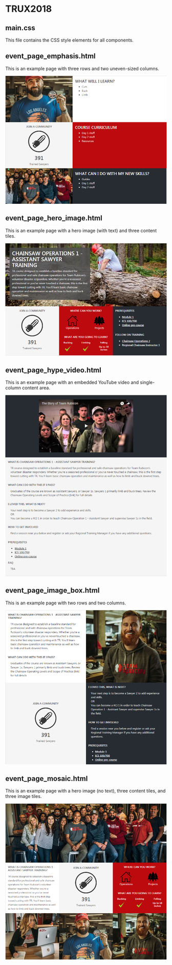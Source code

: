 # TRUX2018

## main.css
This file contains the CSS style elements for all components.

## event_page_emphasis.html
This is an example page with three rows and two uneven-sized columns.

![alt text](https://raw.githubusercontent.com/kacieandersonTR/TRUX2018/master/demoImages/eventPageEmphasisImage.png)



## event_page_hero_image.html
This is an example page with a hero image (with text) and three content tiles.

![alt text](https://raw.githubusercontent.com/kacieandersonTR/TRUX2018/master/demoImages/eventPageHeroImage.png)



## event_page_hype_video.html
This is an example page with an embedded YouTube video and single-column content area.

![alt text](https://raw.githubusercontent.com/kacieandersonTR/TRUX2018/master/demoImages/eventPageHypeVideoImage.png)



## event_page_image_box.html
This is an example page with two rows and two columns.

![alt text](https://raw.githubusercontent.com/kacieandersonTR/TRUX2018/master/demoImages/eventPageImageBoxImage.png)



## event_page_mosaic.html
This is an example page with a hero image (no text), three content tiles, and three image tiles.

![alt text](https://raw.githubusercontent.com/kacieandersonTR/TRUX2018/master/demoImages/eventPageMosaicImage.png)